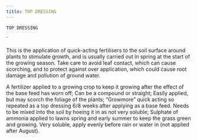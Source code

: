 ```yaml
---
title: TOP DRESSING
---
```

`TOP DRESSING`

`

 This is the application of quick-acting fertilisers to the soil surface around plants to stimulate growth, and is usually carried out in spring at the start of the growing season. Take care to avoid leaf contact, which can cause scorching, and to protect against over application, which could cause root damage and pollution of ground water.

A fertilizer applied to a growing crop to keep it growing after the effect of the base feed has worn off;
Can be a compound or straight;
Easily applied, but may scorch the foliage of the plants;
“Growmore” quick acting so repeated as a top dressing 6/8 weeks after applying as a base feed.  Needs to be mixed into the soil by hoeing it in as not very soluble;
Sulphate of ammonia applied to lawns spring and early summer to keep the grass green and growing.  Very soluble, apply evenly before rain or water in (not applied after August).
